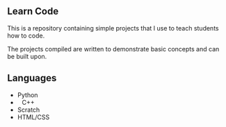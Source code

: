 <head>
  <link rel="stylesheet" href="https://cdn.jsdelivr.net/gh/devicons/devicon@v2.14.0/devicon.min.css">
</head>

<body>
<h2>Learn Code</h2>
<p>This is a repository containing simple projects that I use to teach students how to code.</p>
<p>The projects compiled are written to demonstrate basic concepts and can be built upon.</p>

<h2>Languages</h2>
<ul>
  <li>Python</li>
  
<li><img src="https://cdn.jsdelivr.net/gh/devicons/devicon/icons/cplusplus/cplusplus-original.svg" style="width: 10px; height: 10px;" />C++</li>
  <li>Scratch</li>
  <li>HTML/CSS</li>
</ul>
</body>
